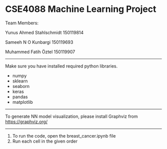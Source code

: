 # CSE4088 Machine Learning Project 

Team Members:

Yunus Ahmed Stahlschmidt	150119814

Sameeh N O Kunbargi	150119693

Muhammed Fatih Öztel	150119907

---

Make sure you have installed required python libraries.

- numpy
- sklearn
- seaborn
- keras
- pandas
- matplotlib

---

To generate NN model visualization, please install Graphviz from https://graphviz.org/

---

1) To run the code, open the breast_cancer.ipynb file
2) Run each cell in the given order